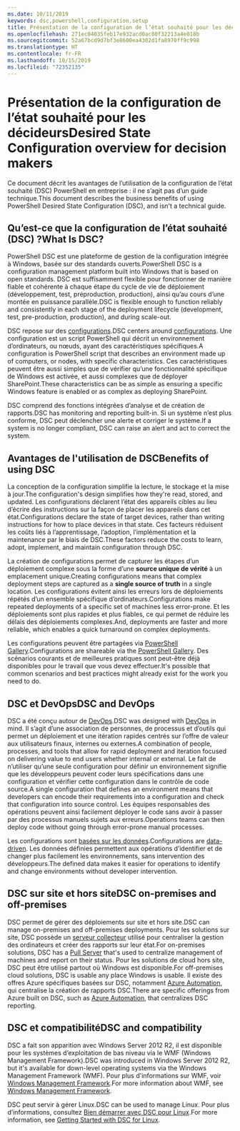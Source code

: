 ```yaml
---
ms.date: 10/11/2019
keywords: dsc,powershell,configuration,setup
title: Présentation de la configuration de l’état souhaité pour les décideurs
ms.openlocfilehash: 271ec04035feb17e932acd0ac80f32213a4e018b
ms.sourcegitcommit: 52a67bcd9d7bf3e8600ea4302d1fa8970ff9c998
ms.translationtype: HT
ms.contentlocale: fr-FR
ms.lasthandoff: 10/15/2019
ms.locfileid: "72352135"
---
```

# <a name="desired-state-configuration-overview-for-decision-makers"></a><span data-ttu-id="de2f9-103">Présentation de la configuration de l’état souhaité pour les décideurs</span><span class="sxs-lookup"><span data-stu-id="de2f9-103">Desired State Configuration overview for decision makers</span></span>

<span data-ttu-id="de2f9-104">Ce document décrit les avantages de l’utilisation de la configuration de l’état souhaité (DSC) PowerShell en entreprise : il ne s’agit pas d’un guide technique.</span><span class="sxs-lookup"><span data-stu-id="de2f9-104">This document describes the business benefits of using PowerShell Desired State Configuration (DSC), and isn't a technical guide.</span></span>

## <a name="what-is-dsc"></a><span data-ttu-id="de2f9-105">Qu’est-ce que la configuration de l’état souhaité (DSC) ?</span><span class="sxs-lookup"><span data-stu-id="de2f9-105">What Is DSC?</span></span>

<span data-ttu-id="de2f9-106">PowerShell DSC est une plateforme de gestion de la configuration intégrée à Windows, basée sur des standards ouverts.</span><span class="sxs-lookup"><span data-stu-id="de2f9-106">PowerShell DSC is a configuration management platform built into Windows that is based on open standards.</span></span> <span data-ttu-id="de2f9-107">DSC est suffisamment flexible pour fonctionner de manière fiable et cohérente à chaque étape du cycle de vie de déploiement (développement, test, préproduction, production), ainsi qu’au cours d’une montée en puissance parallèle.</span><span class="sxs-lookup"><span data-stu-id="de2f9-107">DSC is flexible enough to function reliably and consistently in each stage of the deployment lifecycle (development, test, pre-production, production), and during scale-out.</span></span>

<span data-ttu-id="de2f9-108">DSC repose sur des [configurations](../configurations/configurations.md).</span><span class="sxs-lookup"><span data-stu-id="de2f9-108">DSC centers around [configurations](../configurations/configurations.md).</span></span> <span data-ttu-id="de2f9-109">Une configuration est un script PowerShell qui décrit un environnement d’ordinateurs, ou nœuds, ayant des caractéristiques spécifiques.</span><span class="sxs-lookup"><span data-stu-id="de2f9-109">A configuration is PowerShell script that describes an environment made up of computers, or nodes, with specific characteristics.</span></span> <span data-ttu-id="de2f9-110">Ces caractéristiques peuvent être aussi simples que de vérifier qu’une fonctionnalité spécifique de Windows est activée, et aussi complexes que de déployer SharePoint.</span><span class="sxs-lookup"><span data-stu-id="de2f9-110">These characteristics can be as simple as ensuring a specific Windows feature is enabled or as complex as deploying SharePoint.</span></span>

<span data-ttu-id="de2f9-111">DSC comprend des fonctions intégrées d’analyse et de création de rapports.</span><span class="sxs-lookup"><span data-stu-id="de2f9-111">DSC has monitoring and reporting built-in.</span></span> <span data-ttu-id="de2f9-112">Si un système n’est plus conforme, DSC peut déclencher une alerte et corriger le système.</span><span class="sxs-lookup"><span data-stu-id="de2f9-112">If a system is no longer compliant, DSC can raise an alert and act to correct the system.</span></span>

## <a name="benefits-of-using-dsc"></a><span data-ttu-id="de2f9-113">Avantages de l'utilisation de DSC</span><span class="sxs-lookup"><span data-stu-id="de2f9-113">Benefits of using DSC</span></span>

<span data-ttu-id="de2f9-114">La conception de la configuration simplifie la lecture, le stockage et la mise à jour.</span><span class="sxs-lookup"><span data-stu-id="de2f9-114">The configuration's design simplifies how they're read, stored, and updated.</span></span> <span data-ttu-id="de2f9-115">Les configurations déclarent l’état des appareils cibles au lieu d’écrire des instructions sur la façon de placer les appareils dans cet état.</span><span class="sxs-lookup"><span data-stu-id="de2f9-115">Configurations declare the state of target devices, rather than writing instructions for how to place devices in that state.</span></span> <span data-ttu-id="de2f9-116">Ces facteurs réduisent les coûts liés à l’apprentissage, l’adoption, l’implémentation et la maintenance par le biais de DSC.</span><span class="sxs-lookup"><span data-stu-id="de2f9-116">These factors reduce the costs to learn, adopt, implement, and maintain configuration through DSC.</span></span>

<span data-ttu-id="de2f9-117">La création de configurations permet de capturer les étapes d’un déploiement complexe sous la forme d’une **source unique de vérité** à un emplacement unique.</span><span class="sxs-lookup"><span data-stu-id="de2f9-117">Creating configurations means that complex deployment steps are captured as a **single source of truth** in a single location.</span></span> <span data-ttu-id="de2f9-118">Les configurations évitent ainsi les erreurs lors de déploiements répétés d’un ensemble spécifique d’ordinateurs.</span><span class="sxs-lookup"><span data-stu-id="de2f9-118">Configurations make repeated deployments of a specific set of machines less error-prone.</span></span> <span data-ttu-id="de2f9-119">Et les déploiements sont plus rapides et plus fiables, ce qui permet de réduire les délais des déploiements complexes.</span><span class="sxs-lookup"><span data-stu-id="de2f9-119">And, deployments are faster and more reliable, which enables a quick turnaround on complex deployments.</span></span>

<span data-ttu-id="de2f9-120">Les configurations peuvent être partagées via [PowerShell Gallery](https://powershellgallery.com).</span><span class="sxs-lookup"><span data-stu-id="de2f9-120">Configurations are shareable via the [PowerShell Gallery](https://powershellgallery.com).</span></span> <span data-ttu-id="de2f9-121">Des scénarios courants et de meilleures pratiques sont peut-être déjà disponibles pour le travail que vous devez effectuer.</span><span class="sxs-lookup"><span data-stu-id="de2f9-121">It's possible that common scenarios and best practices might already exist for the work you need to do.</span></span>

## <a name="dsc-and-devops"></a><span data-ttu-id="de2f9-122">DSC et DevOps</span><span class="sxs-lookup"><span data-stu-id="de2f9-122">DSC and DevOps</span></span>

<span data-ttu-id="de2f9-123">DSC a été conçu autour de [DevOps](http://blogs.technet.com/b/ashleymcglone/archive/2015/11/20/devops-for-n00bs-ie-windows-people.aspx).</span><span class="sxs-lookup"><span data-stu-id="de2f9-123">DSC was designed with [DevOps](http://blogs.technet.com/b/ashleymcglone/archive/2015/11/20/devops-for-n00bs-ie-windows-people.aspx) in mind.</span></span> <span data-ttu-id="de2f9-124">Il s’agit d’une association de personnes, de processus et d’outils qui permet un déploiement et une itération rapides centrés sur l’offre de valeur aux utilisateurs finaux, internes ou externes.</span><span class="sxs-lookup"><span data-stu-id="de2f9-124">A combination of people, processes, and tools that allow for rapid deployment and iteration focused on delivering value to end users whether internal or external.</span></span> <span data-ttu-id="de2f9-125">Le fait de n’utiliser qu’une seule configuration pour définir un environnement signifie que les développeurs peuvent coder leurs spécifications dans une configuration et vérifier cette configuration dans le contrôle de code source.</span><span class="sxs-lookup"><span data-stu-id="de2f9-125">A single configuration that defines an environment means that developers can encode their requirements into a configuration and check that configuration into source control.</span></span> <span data-ttu-id="de2f9-126">Les équipes responsables des opérations peuvent ainsi facilement déployer le code sans avoir à passer par des processus manuels sujets aux erreurs.</span><span class="sxs-lookup"><span data-stu-id="de2f9-126">Operations teams can then deploy code without going through error-prone manual processes.</span></span>

<span data-ttu-id="de2f9-127">Les configurations sont [basées sur les données](../configurations/configData.md).</span><span class="sxs-lookup"><span data-stu-id="de2f9-127">Configurations are [data-driven](../configurations/configData.md).</span></span> <span data-ttu-id="de2f9-128">Les données définies permettent aux opérations d’identifier et de changer plus facilement les environnements, sans intervention des développeurs.</span><span class="sxs-lookup"><span data-stu-id="de2f9-128">The defined data makes it easier for operations to identify and change environments without developer intervention.</span></span>

## <a name="dsc-on-premises-and-off-premises"></a><span data-ttu-id="de2f9-129">DSC sur site et hors site</span><span class="sxs-lookup"><span data-stu-id="de2f9-129">DSC on-premises and off-premises</span></span>

<span data-ttu-id="de2f9-130">DSC permet de gérer des déploiements sur site et hors site.</span><span class="sxs-lookup"><span data-stu-id="de2f9-130">DSC can manage on-premises and off-premises deployments.</span></span> <span data-ttu-id="de2f9-131">Pour les solutions sur site, DSC possède un [serveur collecteur](../pull-server/pullServer.md) utilisé pour centraliser la gestion des ordinateurs et créer des rapports sur leur état.</span><span class="sxs-lookup"><span data-stu-id="de2f9-131">For on-premises solutions, DSC has a [Pull Server](../pull-server/pullServer.md) that's used to centralize management of machines and report on their status.</span></span> <span data-ttu-id="de2f9-132">Pour les solutions de cloud hors site, DSC peut être utilisé partout où Windows est disponible.</span><span class="sxs-lookup"><span data-stu-id="de2f9-132">For off-premises cloud solutions, DSC is usable any place Windows is usable.</span></span>
<span data-ttu-id="de2f9-133">Il existe des offres Azure spécifiques basées sur DSC, notamment [Azure Automation](https://azure.microsoft.com/en-us/documentation/services/automation/), qui centralise la création de rapports DSC.</span><span class="sxs-lookup"><span data-stu-id="de2f9-133">There are specific offerings from Azure built on DSC, such as [Azure Automation](https://azure.microsoft.com/en-us/documentation/services/automation/), that centralizes DSC reporting.</span></span>

## <a name="dsc-and-compatibility"></a><span data-ttu-id="de2f9-134">DSC et compatibilité</span><span class="sxs-lookup"><span data-stu-id="de2f9-134">DSC and compatibility</span></span>

<span data-ttu-id="de2f9-135">DSC a fait son apparition avec Windows Server 2012 R2, il est disponible pour les systèmes d’exploitation de bas niveau via le WMF (Windows Management Framework).</span><span class="sxs-lookup"><span data-stu-id="de2f9-135">DSC was introduced in Windows Server 2012 R2, but it's available for down-level operating systems via the Windows Management Framework (WMF).</span></span> <span data-ttu-id="de2f9-136">Pour plus d'informations sur WMF, voir [Windows Management Framework](/powershell/scripting/wmf/overview).</span><span class="sxs-lookup"><span data-stu-id="de2f9-136">For more information about WMF, see [Windows Management Framework](/powershell/scripting/wmf/overview).</span></span>

<span data-ttu-id="de2f9-137">DSC peut servir à gérer Linux.</span><span class="sxs-lookup"><span data-stu-id="de2f9-137">DSC can be used to manage Linux.</span></span> <span data-ttu-id="de2f9-138">Pour plus d’informations, consultez [Bien démarrer avec DSC pour Linux](../getting-started/lnxGettingStarted.md).</span><span class="sxs-lookup"><span data-stu-id="de2f9-138">For more information, see [Getting Started with DSC for Linux](../getting-started/lnxGettingStarted.md).</span></span>
